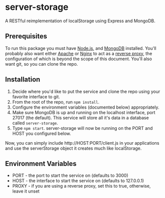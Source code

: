 server-storage
==============

A RESTful reimplementation of localStorage using Express and MongoDB.

Prerequisites
-------------

To run this package you must have [Node.js](https://nodejs.org/), and [MongoDB](https://www.mongodb.org/) installed. You'll probably also want either [Apache](https://www.apache.org/) or [Nginx](http://nginx.org/) to act as a [reverse proxy](https://en.wikipedia.org/wiki/Reverse_proxy), the configuration of which is beyond the scope of this document. You'll also want git, so you can clone the repo.

Installation
------------

1. Decide where you'd like to put the service and clone the repo using your favorite interface to git.
2. From the root of the repo, run `npm install`.
3. Configure the environment variables (documented below) appropriately.
4. Make sure MongoDB is up and running on the localhost interface, port 27017 (the default). This service will store all it's data in a database called `server-storage`.
5. Type `npm start`. server-storage will now be running on the PORT and HOST you configured below.

Now, you can simply include http://HOST:PORT/client.js in your applications and use the serverStorage object it creates much like localStorage.

Environment Variables
---------------------

* PORT - the port to start the service on (defaults to 3000)
* HOST - the interface to start the service on (defaults to 127.0.0.1)
* PROXY - if you are using a reverse proxy, set this to true, otherwise, leave it unset
